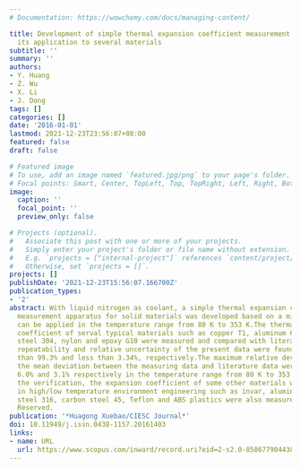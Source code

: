 ```yaml
---
# Documentation: https://wowchemy.com/docs/managing-content/

title: Development of simple thermal expansion coefficient measurement apparatus and
  its application to several materials
subtitle: ''
summary: ''
authors:
- Y. Huang
- Z. Wu
- X. Li
- J. Dong
tags: []
categories: []
date: '2016-01-01'
lastmod: 2021-12-23T23:56:07+08:00
featured: false
draft: false

# Featured image
# To use, add an image named `featured.jpg/png` to your page's folder.
# Focal points: Smart, Center, TopLeft, Top, TopRight, Left, Right, BottomLeft, Bottom, BottomRight.
image:
  caption: ''
  focal_point: ''
  preview_only: false

# Projects (optional).
#   Associate this post with one or more of your projects.
#   Simply enter your project's folder or file name without extension.
#   E.g. `projects = ["internal-project"]` references `content/project/deep-learning/index.md`.
#   Otherwise, set `projects = []`.
projects: []
publishDate: '2021-12-23T15:56:07.166700Z'
publication_types:
- '2'
abstract: With liquid nitrogen as coolant, a simple thermal expansion coefficient
  measurement apparatus for solid materials was developed based on a micrometer.It
  can be applied in the temperature range from 80 K to 353 K.The thermal expansion
  coefficient of serval typical materials such as copper T1, aluminum 6060, stainless
  steel 304, nylon and epoxy G10 were measured and compared with literature data.The
  repeatability and relative uncertainty of the present data were found to be higher
  than 99.3% and less than 3.34%, respectively.The maximum relative deviation and
  the mean deviation between the measuring data and literature data were less than
  6.0% and 3.1% respectively in the temperature range from 80 K to 353 K. Based on
  the verification, the expansion coefficient of some other materials widely applied
  in high/low temperature environment engineering such as invar, aluminum 6062, stainless
  steel 316, carbon steel 45, Teflon and ABS plastics were also measured. © All Right
  Reserved.
publication: '*Huagong Xuebao/CIESC Journal*'
doi: 10.11949/j.issn.0438-1157.20161403
links:
- name: URL
  url: https://www.scopus.com/inward/record.uri?eid=2-s2.0-85067790443&doi=10.11949%2fj.issn.0438-1157.20161403&partnerID=40&md5=8bbcfca583ce3f296fb5c768778ac016
---
```

